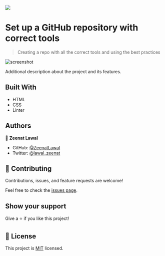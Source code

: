![](https://img.shields.io/badge/Microverse-blueviolet)

# Set up a GitHub repository with correct tools

> Creating a repo with all the correct tools and using the best practices 

![screenshot](./app_screenshot.png)

Additional description about the project and its features.

## Built With

- HTML
- CSS
- Linter

## Authors

👤 **Zeenat Lawal**

- GitHub: [@ZeenatLawal](https://github.com/ZeenatLawal)
- Twitter: [@lawal_zeenat](https://twitter.com/lawal_zeenat)

## 🤝 Contributing

Contributions, issues, and feature requests are welcome!

Feel free to check the [issues page](issues/).

## Show your support

Give a ⭐️ if you like this project!

## 📝 License

This project is [MIT](lic.url) licensed.

